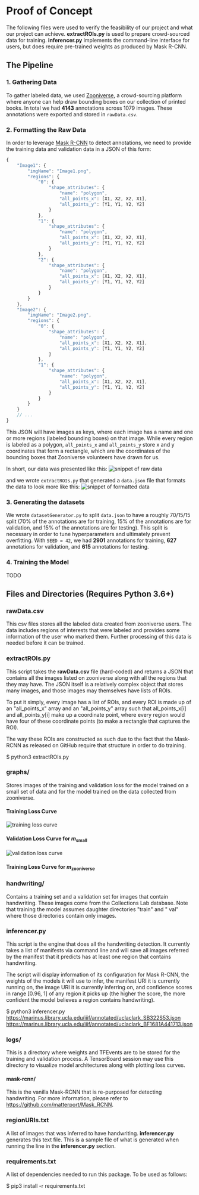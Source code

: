 # Proof of Concept

The following files were used to verify the feasibility of our project and what our project can achieve. **extractROIs.py** is used to prepare crowd-sourced data for training. **inferencer.py** implements the command-line interface for users, but does require pre-trained weights as produced by Mask R-CNN.

## The Pipeline

### 1. Gathering Data

To gather labeled data, we used [Zooniverse](https://www.zooniverse.org/), a crowd-sourcing platform where anyone can help draw bounding boxes on our collection of printed books. In total we had **4143** annotations across 1079 images. These annotations were exported and stored in `rawData.csv`.

### 2. Formatting the Raw Data

In order to leverage [Mask R-CNN](https://github.com/matterport/Mask_RCNN) to detect annotations, we need to provide the training data and validation data in a JSON of this form:

```javascript
{
    "Image1": {
        "imgName": "Image1.png",
        "regions": {
            "0": {
                "shape_attributes": {
                    "name": "polygon",
                    "all_points_x": [X1, X2, X2, X1],
                    "all_points_y": [Y1, Y1, Y2, Y2]
                }
            },
            "1": {
                "shape_attributes": {
                    "name": "polygon",
                    "all_points_x": [X1, X2, X2, X1],
                    "all_points_y": [Y1, Y1, Y2, Y2]
                }
            },
            "2": {
                "shape_attributes": {
                    "name": "polygon",
                    "all_points_x": [X1, X2, X2, X1],
                    "all_points_y": [Y1, Y1, Y2, Y2]
                }
            }
        }
    },
    "Image2": {
        "imgName": "Image2.png",
        "regions": {
            "0": {
                "shape_attributes": {
                    "name": "polygon",
                    "all_points_x": [X1, X2, X2, X1],
                    "all_points_y": [Y1, Y1, Y2, Y2]
                }
            },
            "1": {
                "shape_attributes": {
                    "name": "polygon",
                    "all_points_x": [X1, X2, X2, X1],
                    "all_points_y": [Y1, Y1, Y2, Y2]
                }
            }
        }
    }
    // ...
}
```

This JSON will have images as keys, where each image has a name and one or more regions (labeled bounding boxes) on that image.
While every region is labeled as a polygon, `all_points_x` and `all_points_y` store x and y coordinates that form a rectangle, which are the coordinates of the bounding boxes that Zooniverse volunteers have drawn for us.

In short, our data was presented like this: ![snippet of raw data](./images/t4.png)

and we wrote `extractROIs.py` that generated a `data.json` file that formats the data to look more like this:
 ![snippet of formatted data](./images/formattedData.png)

### 3. Generating the datasets

 We wrote `datasetGenerator.py` to split `data.json` to have a roughly 70/15/15 split (70% of the annotations are for training, 15% of the annotations are for validation, and 15% of the annotations are for testing). This split is necessary in order to tune hyperparameters and ultimately prevent overfitting. With `SEED = 42`, we had **2901** annotations for training, **627** annotations for validation, and **615** annotations for testing.

### 4. Training the Model

 TODO

## Files and Directories (Requires Python 3.6+)

### rawData.csv

This csv files stores all the labeled data created from zooniverse users. The data includes
regions of interests that were labeled and provides some information of the user who marked
them. Further processing of this data is needed before it can be trained.

### extractROIs.py

This script takes the **rawData.csv** file (hard-coded) and returns a JSON that contains all the images listed on zooniverse along with
all the regions that they may have. The JSON itself is a relatively complex object that stores
many images, and those images may themselves have lists of ROIs.

To put it simply, every image has a list of ROIs, and every ROI is made up of an "all_points_x"
array and an "all_points_y" array such that all_points_x[i] and all_points_y[i] make up a
coordinate point, where every region would have four of these coordinate points (to make a
rectangle that captures the ROI).

The way these ROIs are constructed as such due to the fact that the Mask-RCNN as released
on GitHub require that structure in order to do training.

$ python3 extractROIs.py

### graphs/

Stores images of the training and validation loss for the model trained on a small set of data
and for the model trained on the data collected from zooniverse.

#### Training Loss Curve

![training loss curve](graphs/trainingLoss.png)

#### Validation Loss Curve for *m*<sub>small</sub>

![validation loss curve](graphs/validationLoss.png)

#### Training Loss Curve for *m*<sub>zooniverse</sub>

### handwriting/

Contains a training set and a validation set for images that contain handwriting. These images come from the Collections Lab database. Note that training the model assumes daughter directories "train" and " val" where those directories contain only images.

### inferencer.py

This script is the engine that does all the handwriting detection. It currently takes a list of manifests via command line and will save all images referred by the manifest that it predicts has at least one region that contains handwriting.

The script will display information of its configuration for Mask R-CNN, the weights of the models it will use to infer, the manifest URI it is currently running on, the image URI it is currently inferring on, and confidence scores in range [0.96, 1] of any region it picks up (the higher the score, the more confident the model believes a region contains handwriting).

$ python3 inferencer.py https://marinus.library.ucla.edu/iiif/annotated/uclaclark_SB322S53.json https://marinus.library.ucla.edu/iiif/annotated/uclaclark_BF1681A441713.json

### logs/

This is a directory where weights and TFEvents are to be stored for the training and validation process. A TensorBoard session may use this directory to visualize model architectures along with plotting loss curves.

#### mask-rcnn/

This is the vanilla Mask-RCNN that is re-purposed for detecting handwriting. For more information, please refer to <https://github.com/matterport/Mask_RCNN>.

### regionURIs.txt

A list of images that was inferred to have handwriting. **inferencer.py** generates this text file. This is a sample file of what is generated when running the line in the **inferencer.py** section.

### requirements.txt

A list of dependencies needed to run this package. To be used as follows:

$ pip3 install -r requirements.txt